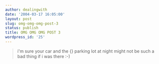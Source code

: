 ```yaml
---
author: dealingwith
date: '2004-03-17 16:05:00'
layout: post
slug: omg-omg-omg-post-3
status: publish
title: OMG OMG OMG POST 3
wordpress_id: '25'
---
```


> i'm sure your car and the {} parking lot at night might not be such a bad
thing if i was there :-)

